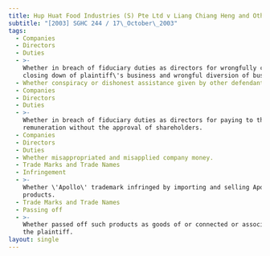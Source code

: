 ```yaml
---
title: Hup Huat Food Industries (S) Pte Ltd v Liang Chiang Heng and Others
subtitle: "[2003] SGHC 244 / 17\_October\_2003"
tags:
  - Companies
  - Directors
  - Duties
  - >-
    Whether in breach of fiduciary duties as directors for wrongfully causing
    closing down of plaintiff\'s business and wrongful diversion of business
  - Whether conspiracy or dishonest assistance given by other defendants.
  - Companies
  - Directors
  - Duties
  - >-
    Whether in breach of fiduciary duties as directors for paying to themselves
    remuneration without the approval of shareholders.
  - Companies
  - Directors
  - Duties
  - Whether misappropriated and misapplied company money.
  - Trade Marks and Trade Names
  - Infringement
  - >-
    Whether \'Apollo\' trademark infringed by importing and selling Apollo
    products.
  - Trade Marks and Trade Names
  - Passing off
  - >-
    Whether passed off such products as goods of or connected or associated with
    the plaintiff.
layout: single
---
```


